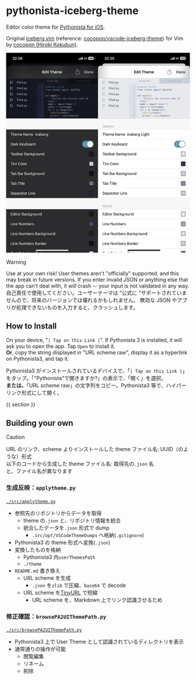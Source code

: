 # pythonista-iceberg-theme

Editor color theme for [Pythonista for iOS](https://omz-software.com/pythonista/).

Original [iceberg.vim](https://github.com/cocopon/iceberg.vim) (reference: [cocopon/vscode-iceberg-theme](https://github.com/cocopon/vscode-iceberg-theme)) for Vim by [cocopon (Hiroki Kokubun)](https://github.com/cocopon).

![screenshot](./screenshot/screenshot.png)

> [!WARNING]
> Use at your own risk! User themes aren't "officially" supported, and this may break in future versions.
> If you enter invalid JSON or anything else that the app can't deal with, it _will_ crash -- your input is not validated in any way.  
> 自己責任で使用してください。ユーザーテーマは "公式に "サポートされていませんので、将来のバージョンでは壊れるかもしれません。 無効な JSON やアプリが処理できないものを入力すると、クラッシュします。

## How to Install

On your device, "`| Tap on this Link |`". If Pythonista 3 is installed, it will ask you to open the app. Tap `Open` to install it.  
**Or**, copy the string displayed in "URL scheme raw", display it as a hyperlink on Pythonista3, and tap it.

Pythonista3 がインストールされているデバイスで、「`| Tap on this Link |`」 をタップ。「"Pythonista"で開きますか?」の表示で、「開く」を選択。  
**または、**「URL scheme raw」の文字列をコピー。Pythonista3 等で、ハイパーリンク形式にして開く。

{{ section }}

## Building your own

> [!CAUTION]
> URL のリンク、scheme よりインストールした theme ファイル名: UUID（のような）形式  
> 以下のコードから生成した theme ファイル名: 取得先の`.json` 名  
> と、ファイル名が異なります


### 生成反映：`applytheme.py`

[`./src/applytheme.py`](https://github.com/pome-ta/pythonista-iceberg-theme/blob/main/src/applytheme.py)

- 参照先のリポジトリからデータを取得
  - theme の`.json` と、リポジトリ情報を統合
  - 統合したデータを`.json` 形式で dump
    - `.src/opt/VSCodeThemeDumps` へ格納(`.gitignore`)
- Pythonista3 の theme 形式へ変換(`.json`)
- 変換したものを格納
  - Pythonista3 内`userThemesPath`
  - `./theme`
- `README.md` 書き換え
  - URL scheme を生成
    - `.json` を`zlib` で圧縮、`base64` で decode
  - URL scheme を[TinyURL](https://tinyurl.com/) で短縮
    - URL scheme を、Markdown 上でリンク認識させるため

### 修正確認：`browsePA2UIThemePath.py`

[`./src/browsePA2UIThemePath.py`](https://github.com/pome-ta/pythonista-iceberg-theme/blob/main/src/browsePA2UIThemePath.py)

- Pythonista3 上で User Theme として認識されているディレクトリを表示
- 通常通りの操作が可能
  - 閲覧編集
  - リネーム
  - 削除

